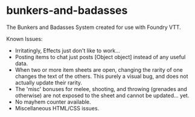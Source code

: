 # bunkers-and-badasses
 The Bunkers and Badasses System created for use with Foundry VTT.
 
 Known Issues:
 * Irritatingly, Effects just don't like to work...
 * Posting items to chat just posts [Object object] instead of any useful data.
 * When two or more item sheets are open, changing the rarity of one changes the text of the others. This purely a visual bug, and does not actually update their rarity.
 * The 'misc' bonuses for melee, shooting, and throwing (grenades and otherwise) are not exposed to the sheet and cannot be updated... yet.
 * No mayhem counter available.
 * Miscellaneous HTML/CSS issues.
